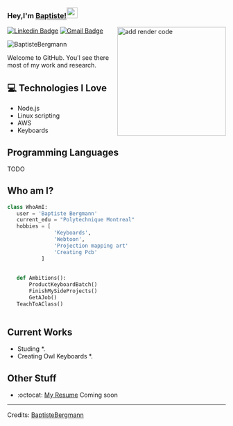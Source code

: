 ### Hey,I'm [Baptiste!]()<img src="https://media.giphy.com/media/hvRJCLFzcasrR4ia7z/giphy.gif" width="25px">


<img src = 'https://uspto.report/TM/88820113/mark' alt = 'add render code' align='right' width="250"/>

[![Linkedin Badge](https://img.shields.io/badge/-BaptisteBergmann-blue?style=flat-square&logo=Linkedin&logoColor=white&link=https://www.linkedin.com/in/baptiste-bergmann-a8481012a)](https://www.linkedin.com/in/baptiste-bergmann-a8481012a) [![Gmail Badge](https://img.shields.io/badge/-baptiste.bergmann@polymtl.ca-c14438?style=flat-square&logo=Gmail&logoColor=white&link=mailto:baptiste.bergmann@polymtl.ca)](mailto:baptiste.bergmann@polymtl.ca) 
<p align="left"> <img src="https://komarev.com/ghpvc/?username=BaptisteBergmann" alt="BaptisteBergmann" /> </p>

Welcome to GitHub. You'l see there most of my work and research.

## :computer: Technologies I Love
* Node.js
* Linux scripting
* AWS
* Keyboards

## Programming Languages
TODO

 ## Who am I?
 ```python
 class WhoAmI:
 	user = 'Baptiste Bergmann'
	current_edu = "Polytechnique Montreal"
	hobbies = [
				'Keyboards',
				'Webtoon',
				'Projection mapping art'
				'Creating Pcb'
			]
	
	
	def Ambitions():
		ProductKeyboardBatch()
		FinishMySideProjects()
		GetAJob()
    TeachToAClass()
	
 ```
 
## Current Works
 * Studing *.
 * Creating Owl Keyboards *.

## Other Stuff
  - :octocat: [My Resume]() Coming soon
 -------
Credits: [BaptisteBergmann](https://github.com/BaptisteBergmann)
